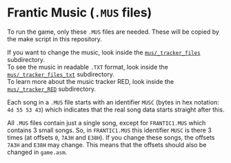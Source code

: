 # Frantic Music (`.MUS` files)

To run the game, only these `.MUS` files are needed. These will be copied by the make script in this repository.

If you want to change the music, look inside the [`mus/_tracker_files`](./_tracker_files) subdirectory.  
To see the music in readable `.TXT` format, look inside the [`mus/_tracker_files_txt`](./_tracker_files_txt) subdirectory.  
To learn more about the music tracker RED, look inside the [`mus/_tracker_RED`](./_tracker_RED) subdirectory.

Each song in a `.MUS` file starts with an identifier `MUSC` (bytes in hex notation: `4d 55 53 43`) which indicates that the real song data starts straight after this. 

All `.MUS` files contain just a single song, except for `FRANTIC1.MUS` which contains 3 small songs. So, in `FRANTIC1.MUS` this identifier `MUSC` is there 3 times (at offsets `0`, `7A3H` and `E38H`). If you change these songs, the offsets `7A3H` and `E38H` may change. This means that the offsets should also be changed in `game.asm`.

